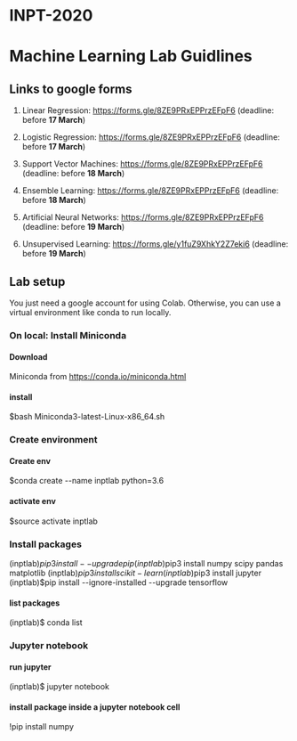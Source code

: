 # INPT-2020

# Machine Learning Lab Guidlines

## Links to google forms

1. Linear Regression: https://forms.gle/8ZE9PRxEPPrzEFpF6 (deadline: before **17 March**)
   
2. Logistic Regression: https://forms.gle/8ZE9PRxEPPrzEFpF6 (deadline: before **17 March**)
   
3. Support Vector Machines: https://forms.gle/8ZE9PRxEPPrzEFpF6 (deadline: before **18 March**)
   
4. Ensemble Learning: https://forms.gle/8ZE9PRxEPPrzEFpF6 (deadline: before **18 March**)
   
5. Artificial Neural Networks: https://forms.gle/8ZE9PRxEPPrzEFpF6 (deadline: before **19 March**)
   
6. Unsupervised Learning: https://forms.gle/y1fuZ9XhkY2Z7eki6 (deadline: before **19 March**)


## Lab setup

You just need a google account for using Colab. Otherwise, you can use a virtual environment like conda to run locally.

### On local: Install Miniconda

#### Download

Miniconda from https://conda.io/miniconda.html

#### install

\$bash Miniconda3-latest-Linux-x86_64.sh

### Create environment

#### Create env

\$conda create --name inptlab python=3.6

#### activate env

\$source activate inptlab

### Install packages

(inptlab)$pip3 install --upgrade pip
(inptlab)$pip3 install numpy scipy pandas matplotlib
(inptlab)$pip3 install scikit-learn
(inptlab)$pip3 install jupyter
(inptlab)\$pip install --ignore-installed --upgrade tensorflow

#### list packages

(inptlab)\$ conda list

### Jupyter notebook

#### run jupyter

(inptlab)\$ jupyter notebook

#### install package inside a jupyter notebook cell

!pip install numpy

